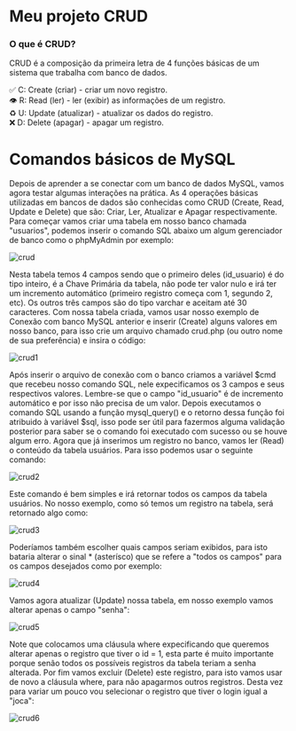 <h1> Meu projeto CRUD </h1> 

<h3><strong>O que é CRUD?</strong></h3>

<p>CRUD é a composição da primeira letra de 4 funções básicas de um sistema que trabalha com banco de dados.<p>

✅ C: Create (criar) - criar um novo registro.<br>
👁 R: Read (ler) - ler (exibir) as informações de um registro.<br>
♻️ U: Update (atualizar) - atualizar os dados do registro.<br>
❌ D: Delete (apagar) - apagar um registro.<br>

 <h1>Comandos básicos de MySQL</h1>
<p> Depois de aprender a se conectar com um banco de dados MySQL, vamos agora testar algumas interações na prática. As 4 operações básicas utilizadas em bancos de dados são conhecidas como CRUD (Create, Read, Update e Delete) que são: Criar, Ler, Atualizar e Apagar respectivamente. Para começar vamos criar uma tabela em nosso banco chamada "usuarios", podemos inserir o comando SQL abaixo um algum gerenciador de banco como o phpMyAdmin por exemplo: </p>

![crud](https://user-images.githubusercontent.com/126523914/228089993-55455e2b-be76-4600-b950-411f3e75df19.png)

<p> Nesta tabela temos 4 campos sendo que o primeiro deles (id_usuario) é do tipo inteiro, é a Chave Primária da tabela, não pode ter valor nulo e irá ter um incremento automático (primeiro registro começa com 1, segundo 2, etc). Os outros três campos são do tipo varchar e aceitam até 30 caracteres. Com nossa tabela criada, vamos usar nosso exemplo de Conexão com banco MySQL anterior e inserir (Create) alguns valores em nosso banco, para isso crie um arquivo chamado crud.php (ou outro nome de sua preferência) e insira o código: </p>

![crud1](https://user-images.githubusercontent.com/126523914/228090152-869fcaf5-4a85-4057-a473-077e3aaa07b8.png)

<p>Após inserir o arquivo de conexão com o banco criamos a variável $cmd que recebeu nosso comando SQL, nele expecificamos os 3 campos e seus respectivos valores. Lembre-se que o campo "id_usuario" é de incremento automático e por isso não precisa de um valor. Depois executamos o comando SQL usando a função mysql_query() e o retorno dessa função foi atribuido à variável $sql, isso pode ser útil para fazermos alguma validação posterior para saber se o comando foi executado com sucesso ou se houve algum erro. Agora que já inserimos um registro no banco, vamos ler (Read) o conteúdo da tabela usuários. Para isso podemos usar o seguinte comando:</p>

![crud2](https://user-images.githubusercontent.com/126523914/228090488-951c09d7-743c-4197-b6b6-654fe24d53a9.png)

<p>Este comando é bem simples e irá retornar todos os campos da tabela usuários. No nosso exemplo, como só temos um registro na tabela, será retornado algo como:</p>

![crud3](https://user-images.githubusercontent.com/126523914/228090946-b53b1812-1846-4be4-8d06-d47c751d960c.png)

<p>Poderíamos também escolher quais campos seriam exibidos, para isto bataria alterar o sinal * (asterísco) que se refere a "todos os campos" para os campos desejados como por exemplo:</p>

![crud4](https://user-images.githubusercontent.com/126523914/228091232-bd0ea4a4-f86f-4422-9f4b-dc32a2bbb735.png)

<p>Vamos agora atualizar (Update) nossa tabela, em nosso exemplo vamos alterar apenas o campo "senha":</p>

![crud5](https://user-images.githubusercontent.com/126523914/228091258-70e812eb-014c-40b0-93c8-e58db58c5e21.png)

<p>Note que colocamos uma cláusula where expecificando que queremos alterar apenas o registro que tiver o id = 1, esta parte é muito importante porque senão todos os possíveis registros da tabela teriam a senha alterada. Por fim vamos excluir (Delete) este registro, para isto vamos usar de novo a cláusula where, para não apagarmos outros registros. Desta vez para variar um pouco vou selecionar o registro que tiver o login igual a "joca":</p>

![crud6](https://user-images.githubusercontent.com/126523914/228091279-742d4190-8dce-4460-badb-b6401f23082e.png)
